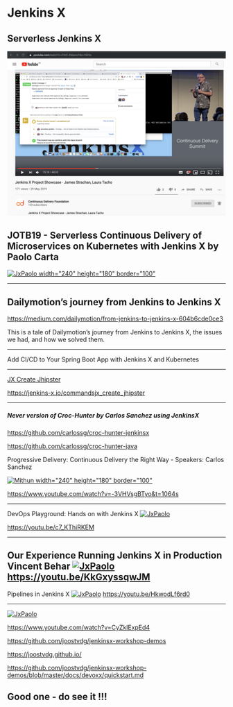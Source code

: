 # Jenkins X

## Serverless Jenkins X

[![JxJames width="240" height="180" border="100"](https://github.com/adhulappanavar/learning_resources/raw/master/images/Jenkins%20X%20Project%20Showcase%20-%20James%20Strachan%2C%20Laura%20Tacho.png)](https://www.youtube.com/watch?v=FrKC-EMamcY)


## JOTB19 - Serverless Continuous Delivery of Microservices on Kubernetes with Jenkins X by Paolo Carta

[![JxPaolo width="240" height="180" border="100"](https://img.youtube.com/vi/b6L1u5G7JN0/0.jpg)](https://www.youtube.com/watch?v=b6L1u5G7JN0)

----
## Dailymotion’s journey from Jenkins to Jenkins X
https://medium.com/dailymotion/from-jenkins-to-jenkins-x-604b6cde0ce3

This is a tale of Dailymotion’s journey from Jenkins to Jenkins X, the issues we had, and how we solved them.

----

Add CI/CD to Your Spring Boot App with Jenkins X and Kubernetes
[](https://developer.okta.com/blog/2018/07/11/ci-cd-spring-boot-jenkins-x-kubernetes)


----
[JX Create Jhipster ](https://jenkins-x.io/commandsjx_create_jhipster/)

https://jenkins-x.io/commandsjx_create_jhipster

----

##### Never version of Croc-Hunter by Carlos Sanchez using JenkinsX 
https://github.com/carlossg/croc-hunter-jenkinsx

https://github.com/carlossg/croc-hunter-java

Progressive Delivery: Continuous Delivery the Right Way - Speakers: Carlos Sanchez

[![Mithun width="240" height="180" border="100"](https://i.ytimg.com/vi/-3VHVsgBTyo/hqdefault.jpg?sqp=-oaymwEZCNACELwBSFXyq4qpAwsIARUAAIhCGAFwAQ==\u0026rs=AOn4CLA4WBSZOMUCsKply7i0ujVkqOtZPQ)](https://www.youtube.com/watch?v=3VHVsgBTyo&t=1064s)



https://www.youtube.com/watch?v=-3VHVsgBTyo&t=1064s



----
 DevOps Playground: Hands on with Jenkins X
[![JxPaolo](https://img.youtube.com/vi/c7_KThiRKEM/0.jpg)](https://www.youtube.com/watch?v=c7_KThiRKEM)


https://youtu.be/c7_KThiRKEM


----

Our Experience Running Jenkins X in Production Vincent Behar
[![JxPaolo](https://img.youtube.com/vi/KkGxyssqwJM/0.jpg)](https://www.youtube.com/watch?v=KkGxyssqwJM)
https://youtu.be/KkGxyssqwJM
----

Pipelines in Jenkins X
[![JxPaolo](https://img.youtube.com/vi/HkwodLf6rd0/0.jpg)](https://www.youtube.com/watch?v=HkwodLf6rd0)
https://youtu.be/HkwodLf6rd0


----

[![JxPaolo](https://img.youtube.com/vi/CyZklExpEd4/0.jpg)](https://www.youtube.com/watch?v=CyZklExpEd4)

https://www.youtube.com/watch?v=CyZklExpEd4

https://github.com/joostvdg/jenkinsx-workshop-demos

https://joostvdg.github.io/

https://github.com/joostvdg/jenkinsx-workshop-demos/blob/master/docs/devoxx/quickstart.md

Good one - do see it !!!
----